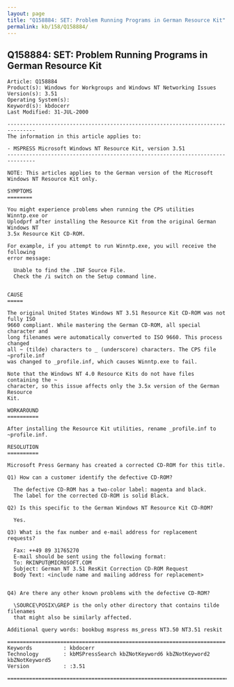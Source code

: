 ```yaml
---
layout: page
title: "Q158884: SET: Problem Running Programs in German Resource Kit"
permalink: kb/158/Q158884/
---
```


## Q158884: SET: Problem Running Programs in German Resource Kit

	Article: Q158884
	Product(s): Windows for Workgroups and Windows NT Networking Issues
	Version(s): 3.51
	Operating System(s): 
	Keyword(s): kbdocerr
	Last Modified: 31-JUL-2000
	
	-------------------------------------------------------------------------------
	The information in this article applies to:
	
	- MSPRESS Microsoft Windows NT Resource Kit, version 3.51 
	-------------------------------------------------------------------------------
	
	NOTE: This articles applies to the German version of the Microsoft Windows NT Resource Kit only.
	
	SYMPTOMS
	========
	
	You might experience problems when running the CPS utilities Winntp.exe or
	Uplodprf after installing the Resource Kit from the original German Windows NT
	3.5x Resource Kit CD-ROM.
	
	For example, if you attempt to run Winntp.exe, you will receive the following
	error message:
	
	  Unable to find the .INF Source File.
	  Check the /i switch on the Setup command line.
	
	
	CAUSE
	=====
	
	The original United States Windows NT 3.51 Resource Kit CD-ROM was not fully ISO
	9660 compliant. While mastering the German CD-ROM, all special character and
	long filenames were automatically converted to ISO 9660. This process changed
	all ~ (tilde) characters to _ (underscore) characters. The CPS file ~profile.inf
	was changed to _profile.inf, which causes Winntp.exe to fail.
	
	Note that the Windows NT 4.0 Resource Kits do not have files containing the ~
	character, so this issue affects only the 3.5x version of the German Resource
	Kit.
	
	WORKAROUND
	==========
	
	After installing the Resource Kit utilities, rename _profile.inf to
	~profile.inf.
	
	RESOLUTION
	==========
	
	Microsoft Press Germany has created a corrected CD-ROM for this title.
	
	Q1) How can a customer identify the defective CD-ROM?
	
	  The defective CD-ROM has a two-color label: magenta and black.
	  The label for the corrected CD-ROM is solid Black.
	
	Q2) Is this specific to the German Windows NT Resource Kit CD-ROM?
	
	  Yes.
	
	Q3) What is the fax number and e-mail address for replacement requests?
	
	  Fax: ++49 89 31765270
	  E-mail should be sent using the following format:
	  To: RKINPUT@MICROSOFT.COM
	  Subject: German NT 3.51 ResKit Correction CD-ROM Request
	  Body Text: <include name and mailing address for replacement>
	
	
	Q4) Are there any other known problems with the defective CD-ROM?
	
	  \SOURCE\POSIX\GREP is the only other directory that contains tilde filenames
	  that might also be similarly affected.
	
	Additional query words: bookbug mspress ms_press NT3.50 NT3.51 reskit
	
	======================================================================
	Keywords          : kbdocerr 
	Technology        : kbMSPressSearch kbZNotKeyword6 kbZNotKeyword2 kbZNotKeyword5
	Version           : :3.51
	
	=============================================================================
	
